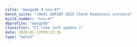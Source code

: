 ```yaml
---
title: "mongodb 4 nco-47"
bench_suite: "19w51 SUPINT-1615 Check Readiness instance"
build_number: "nco-47"
dbprofile: "mongodb"
classifier: "CI like conf update 1"
date: 2020-01-13T09:12:26
type: "bench"
---
```

